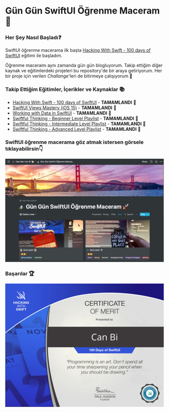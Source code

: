 # Gün Gün SwiftUI Öğrenme Maceram 🚀

### Her Şey Nasıl Başladı❓
SwiftUI öğrenme macerama ilk başta [Hacking With Swift - 100 days of SwiftUI](https://www.hackingwithswift.com/100/swiftui) eğitimi ile başladım. 

Öğrenme maceramı aynı zamanda gün gün blogluyorum. Takip ettiğim diğer kaynak ve eğitimlerdeki projeleri bu repository'de bir araya getiriyorum. Her bir proje için verilen _Challange_'leri de bitirmeye çalışıyorum 🙌

### Takip Ettiğim Eğitimler, İçerikler ve Kaynaklar 📚
* [Hacking With Swift - 100 days of SwiftUI](https://www.hackingwithswift.com/100/swiftui) - **TAMAMLANDI** 🥳
* [SwiftUI Views Mastery (iOS 15)](https://www.bigmountainstudio.com/views-15) - **TAMAMLANDI** 🥳
* [Working with Data in SwiftUI](https://www.bigmountainstudio.com/data) - **TAMAMLANDI** 🥳
* [Swiftful Thinking - Beginner Level Playlist](https://www.youtube.com/c/SwiftfulThinking/featured) - **TAMAMLANDI** 🥳
* [Swiftful Thinking - Intermediate Level Playlist](https://www.youtube.com/c/SwiftfulThinking/featured) - **TAMAMLANDI** 🥳
* [Swiftful Thinking - Advanced Level Playlist](https://www.youtube.com/c/SwiftfulThinking/featured) - **TAMAMLANDI** 🥳

### SwiftUI öğrenme macerama göz atmak istersen görsele tıklayabilirsin👇
[![](Images/gungunswiftui.jpg)](https://canbi.me/gun-gun-swiftui-ogrenme-maceram)

### Başarılar 🏆
<img src="Images/certificate.jpg" width="600" />

